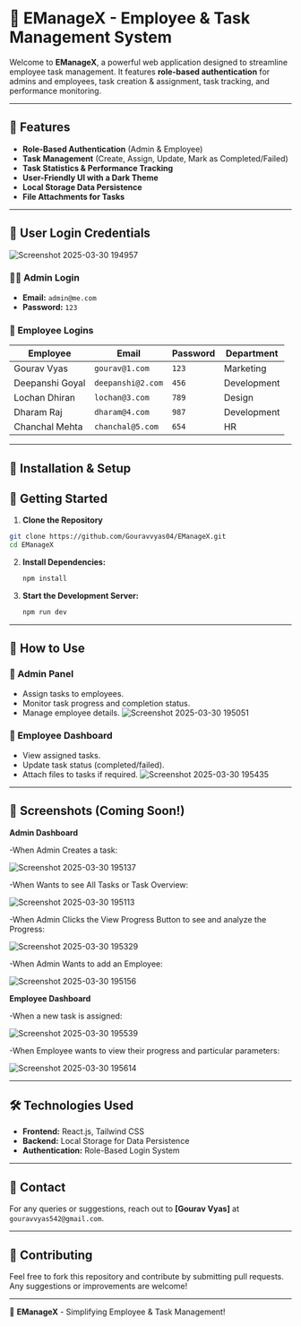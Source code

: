 # 🌟 EManageX - Employee & Task Management System

Welcome to **EManageX**, a powerful web application designed to streamline employee task management. It features **role-based authentication** for admins and employees, task creation & assignment, task tracking, and performance monitoring.

---

## 🚀 Features
- **Role-Based Authentication** (Admin & Employee)
- **Task Management** (Create, Assign, Update, Mark as Completed/Failed)
- **Task Statistics & Performance Tracking**
- **User-Friendly UI with a Dark Theme**
- **Local Storage Data Persistence**
- **File Attachments for Tasks**

---

## 🔐 User Login Credentials
![Screenshot 2025-03-30 194957](https://github.com/user-attachments/assets/f58db488-06f2-426e-8873-dfc252c05c2e)


### 👨‍💼 Admin Login
- **Email:** `admin@me.com`
- **Password:** `123`

### 👷 Employee Logins
| Employee | Email | Password | Department |
|----------|----------------|----------|------------|
| Gourav Vyas | `gourav@1.com` | `123` | Marketing |
| Deepanshi Goyal | `deepanshi@2.com` | `456` | Development |
| Lochan Dhiran | `lochan@3.com` | `789` | Design |
| Dharam Raj | `dharam@4.com` | `987` | Development |
| Chanchal Mehta | `chanchal@5.com` | `654` | HR |

---

## 📜 Installation & Setup
## 🚀 Getting Started

1. **Clone the Repository**

```bash
git clone https://github.com/Gouravvyas04/EManageX.git 
cd EManageX
```

2. **Install Dependencies:**
   ```sh
   npm install
   ```

3. **Start the Development Server:**
   ```sh
   npm run dev
   ```

---

## 📌 How to Use

### 🔹 Admin Panel
- Assign tasks to employees.
- Monitor task progress and completion status.
- Manage employee details.
  ![Screenshot 2025-03-30 195051](https://github.com/user-attachments/assets/daf2fb71-4bf2-47e9-bd42-b5ae6418cefd)

### 🔹 Employee Dashboard
- View assigned tasks.
- Update task status (completed/failed).
- Attach files to tasks if required.
 ![Screenshot 2025-03-30 195435](https://github.com/user-attachments/assets/71abcd55-bbaa-495f-af83-e2f98f3f0443)

---

## 📸 Screenshots (Coming Soon!)
**Admin Dashboard**

-When Admin Creates a task: 

 ![Screenshot 2025-03-30 195137](https://github.com/user-attachments/assets/57fd754c-09f5-4e5c-bd57-93725e2022b2)

-When Wants to see All Tasks or Task Overview:

 ![Screenshot 2025-03-30 195113](https://github.com/user-attachments/assets/6d449c61-e5ec-40d3-b11e-dd694c8a6934)

-When Admin Clicks the View Progress Button to see and analyze the Progress:

 ![Screenshot 2025-03-30 195329](https://github.com/user-attachments/assets/4be72d3b-9347-43d1-84e7-71ec1f6a188a)

-When Admin Wants to add an Employee:

 ![Screenshot 2025-03-30 195156](https://github.com/user-attachments/assets/0eb94cd9-e138-43d8-841f-1c6529169bc7)

**Employee Dashboard**

-When a new task is assigned:

 ![Screenshot 2025-03-30 195539](https://github.com/user-attachments/assets/f3360c4a-f6a2-4dc7-babb-f2ac4d3ac371)

-When Employee wants to view their progress and particular parameters:

 ![Screenshot 2025-03-30 195614](https://github.com/user-attachments/assets/006c24a3-2559-4adb-b8cc-40d56902436e)

---

## 🛠️ Technologies Used

- **Frontend:** React.js, Tailwind CSS
- **Backend:** Local Storage for Data Persistence
- **Authentication:** Role-Based Login System

---

## 📧 Contact
For any queries or suggestions, reach out to **[Gourav Vyas]** at `gouravvyas542@gmail.com`.

---

## 🤝 Contributing
Feel free to fork this repository and contribute by submitting pull requests. Any suggestions or improvements are welcome!

---

🚀 **EManageX** - Simplifying Employee & Task Management!

